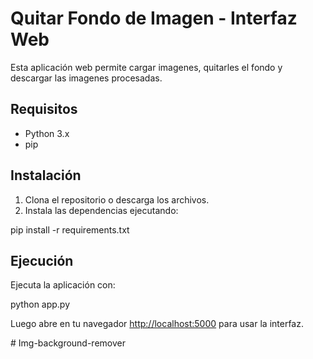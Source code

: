 # Quitar Fondo de Imagen - Interfaz Web

Esta aplicación web permite cargar imagenes, quitarles el fondo y descargar las imagenes procesadas.

## Requisitos

- Python 3.x
- pip

## Instalación

1. Clona el repositorio o descarga los archivos.
2. Instala las dependencias ejecutando:

pip install -r requirements.txt

## Ejecución

Ejecuta la aplicación con:


python app.py



Luego abre en tu navegador [http://localhost:5000](http://localhost:5000) para usar la interfaz.

#   I m g - b a c k g r o u n d - r e m o v e r  
 